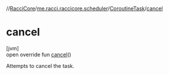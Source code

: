 //[RacciCore](../../../index.md)/[me.racci.raccicore.scheduler](../index.md)/[CoroutineTask](index.md)/[cancel](cancel.md)

# cancel

[jvm]\
open override fun [cancel](cancel.md)()

Attempts to cancel the task.
